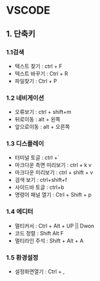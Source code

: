 # VSCODE

## 1. 단축키

### 1.1검색
- 텍스트 찾기       : ctrl + F
- 텍스트 바꾸기     : Ctrl + R
- 파일찾기          : Ctrl + P



### 1.2 네비게이션
- 오류보기 : ctrl + shift+m
- 뒤로이동 : alt + 왼쪽
- 앞으로이동 : alt + 오른쪽


### 1.3 디스플레이
- 터미널 토글 : ctrl +`
- 마크다운 측면 미리보기 : ctrl + k v
- 마크다운 미리보기 : ctrl + shift + v
- 검색 보기 : ctrl+shift+f
- 사이드바 토글 : ctrl+b 
- 명령어 패널 열기  : Ctrl + Shift + p

### 1.4 에디터
- 멀티커서          : Ctrl + Alt + UP || Dwon
- 코드 정렬         : Shift Alt F
- 멀티라인 주석 : Shift + Alt + A


### 1.5 환경설정
- 설정화면열기 : Ctrl + ,
